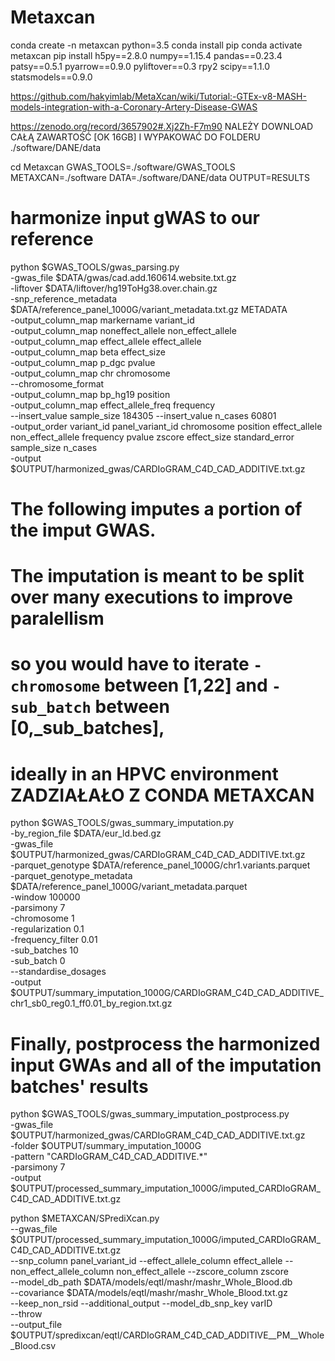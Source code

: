# Metaxcan 
conda create -n metaxcan python=3.5
conda install pip 
conda activate metaxcan
pip install h5py==2.8.0 numpy==1.15.4 pandas==0.23.4 patsy==0.5.1 pyarrow==0.9.0 pyliftover==0.3 rpy2 scipy==1.1.0 statsmodels==0.9.0
     
https://github.com/hakyimlab/MetaXcan/wiki/Tutorial:-GTEx-v8-MASH-models-integration-with-a-Coronary-Artery-Disease-GWAS

https://zenodo.org/record/3657902#.Xj2Zh-F7m90
NALEŻY DOWNLOAD CAŁĄ ZAWARTOŚĆ [OK 16GB] I WYPAKOWAĆ DO FOLDERU ./software/DANE/data

cd Metaxcan
GWAS_TOOLS=./software/GWAS_TOOLS
METAXCAN=./software
DATA=./software/DANE/data
OUTPUT=RESULTS


# harmonize input gWAS to our reference
python $GWAS_TOOLS/gwas_parsing.py \
-gwas_file $DATA/gwas/cad.add.160614.website.txt.gz \
-liftover $DATA/liftover/hg19ToHg38.over.chain.gz \
-snp_reference_metadata $DATA/reference_panel_1000G/variant_metadata.txt.gz METADATA \
-output_column_map markername variant_id \
-output_column_map noneffect_allele non_effect_allele \
-output_column_map effect_allele effect_allele \
-output_column_map beta effect_size \
-output_column_map p_dgc pvalue \
-output_column_map chr chromosome \
--chromosome_format \
-output_column_map bp_hg19 position \
-output_column_map effect_allele_freq frequency \
--insert_value sample_size 184305 --insert_value n_cases 60801 \
-output_order variant_id panel_variant_id chromosome position effect_allele non_effect_allele frequency pvalue zscore effect_size standard_error sample_size n_cases \
-output $OUTPUT/harmonized_gwas/CARDIoGRAM_C4D_CAD_ADDITIVE.txt.gz

# The following imputes a portion of the imput GWAS.
# The imputation is meant to be split over many executions to improve paralellism
# so you would have to iterate `-chromosome` between [1,22] and `-sub_batch` between [0,_sub_batches],
# ideally in an HPVC environment ZADZIAŁAŁO Z CONDA METAXCAN
python $GWAS_TOOLS/gwas_summary_imputation.py \
-by_region_file $DATA/eur_ld.bed.gz \
-gwas_file $OUTPUT/harmonized_gwas/CARDIoGRAM_C4D_CAD_ADDITIVE.txt.gz \
-parquet_genotype $DATA/reference_panel_1000G/chr1.variants.parquet \
-parquet_genotype_metadata $DATA/reference_panel_1000G/variant_metadata.parquet \
-window 100000 \
-parsimony 7 \
-chromosome 1 \
-regularization 0.1 \
-frequency_filter 0.01 \
-sub_batches 10 \
-sub_batch 0 \
--standardise_dosages \
-output $OUTPUT/summary_imputation_1000G/CARDIoGRAM_C4D_CAD_ADDITIVE_chr1_sb0_reg0.1_ff0.01_by_region.txt.gz

# Finally, postprocess the harmonized input GWAs and all of the imputation batches' results
python $GWAS_TOOLS/gwas_summary_imputation_postprocess.py \
-gwas_file $OUTPUT/harmonized_gwas/CARDIoGRAM_C4D_CAD_ADDITIVE.txt.gz \
-folder $OUTPUT/summary_imputation_1000G \
-pattern "CARDIoGRAM_C4D_CAD_ADDITIVE.*" \
-parsimony 7 \
-output $OUTPUT/processed_summary_imputation_1000G/imputed_CARDIoGRAM_C4D_CAD_ADDITIVE.txt.gz

python $METAXCAN/SPrediXcan.py \
--gwas_file  $OUTPUT/processed_summary_imputation_1000G/imputed_CARDIoGRAM_C4D_CAD_ADDITIVE.txt.gz \
--snp_column panel_variant_id --effect_allele_column effect_allele --non_effect_allele_column non_effect_allele --zscore_column zscore \
--model_db_path $DATA/models/eqtl/mashr/mashr_Whole_Blood.db \
--covariance $DATA/models/eqtl/mashr/mashr_Whole_Blood.txt.gz \
--keep_non_rsid --additional_output --model_db_snp_key varID \
--throw \
--output_file $OUTPUT/spredixcan/eqtl/CARDIoGRAM_C4D_CAD_ADDITIVE__PM__Whole_Blood.csv



